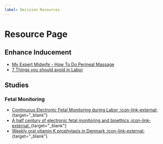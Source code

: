 ```yaml
---
label: Decision Resources
---
```


# Resource Page

## Enhance Inducement
- [My Expert Midwife - How To Do Perineal Massage](https://www.youtube.com/watch?v=KAMX7sVU2vw)
- [7 Things you should avoid in Labor](https://www.youtube.com/watch?v=oB8Af2LSQcw)

## Studies

### Fetal Monitoring
- [Continuous Electronic Fetal Monitoring during Labor :icon-link-external: ](https://pubmed.ncbi.nlm.nih.gov/29527573){target="_blank"}
- [A half century of electronic fetal monitoring and bioethics :icon-link-external: ](https://pubmed.ncbi.nlm.nih.gov/29201387/){target="_blank"}
- [Weekly oral vitamin K prophylaxis in Denmark :icon-link-external: ](https://pubmed.ncbi.nlm.nih.gov/12892158/){target="_blank"}